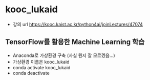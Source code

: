 # kooc_lukaid

-   강의 url
    https://kooc.kaist.ac.kr/python4ai/joinLectures/47074

## TensorFlow를 활용한 Machine Learning 학습

-   Anaconda로 가상환경 구축 (사실 뭔지 잘 모르겠음...)
-   가상환경 이름은 kooc_lukaid
-   conda activate kooc_lukaid
-   conda deactivate
